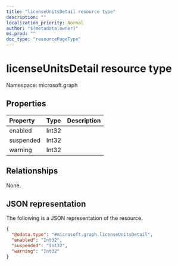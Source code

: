 ```yaml
---
title: "licenseUnitsDetail resource type"
description: ""
localization_priority: Normal
author: "$(metadata.owner)"
ms.prod: ""
doc_type: "resourcePageType"
---
```


# licenseUnitsDetail resource type

Namespace: microsoft.graph

## Properties

| Property  | Type  | Description |
| :-------- | :---- | :---------- |
| enabled   | Int32 |             |
| suspended | Int32 |             |
| warning   | Int32 |             |

## Relationships

None.

## JSON representation

The following is a JSON representation of the resource.

<!-- {
  "blockType": "resource",
  "@odata.type": "microsoft.graph.licenseUnitsDetail",
}
-->

```json
{
  "@odata.type": "#microsoft.graph.licenseUnitsDetail",
  "enabled": "Int32",
  "suspended": "Int32",
  "warning": "Int32"
}
```
